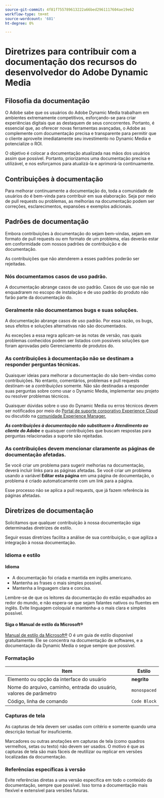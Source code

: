 ```yaml
---
source-git-commit: 4f81f755789613222a66bed2961117604ae19e62
workflow-type: tm+mt
source-wordcount: '681'
ht-degree: 0%

---
```

# Diretrizes para contribuir com a documentação dos recursos do desenvolvedor do Adobe Dynamic Media

## Filosofia da documentação

O Adobe sabe que os usuários do Adobe Dynamic Media trabalham em ambientes extremamente competitivos, esforçando-se para criar experiências digitais que as destaquem de seus concorrentes. Portanto, é essencial que, ao oferecer novas ferramentas avançadas, o Adobe as complemente com documentação precisa e transparente para permitir que o cliente aproveite imediatamente seu investimento no Dynamic Media e potencialize o ROI.

O objetivo é colocar a documentação atualizada nas mãos dos usuários assim que possível. Portanto, priorizamos uma documentação precisa e utilizável, e nos esforçamos para atualizá-la e aprimorá-la continuamente.

## Contribuições à documentação

Para melhorar continuamente a documentação do, toda a comunidade de usuários do é bem-vinda para contribuir em sua elaboração. Seja por meio de pull requests ou problemas, as melhorias na documentação podem ser correções, esclarecimentos, expansões e exemplos adicionais.

## Padrões de documentação

Embora contribuições à documentação do sejam bem-vindas, sejam em formato de pull requests ou em formato de um problema, elas deverão estar em conformidade com nossos padrões de contribuição e de documentação.

As contribuições que não atenderem a esses padrões poderão ser rejeitadas.

### Nós documentamos casos de uso padrão.

A documentação abrange casos de uso padrão. Casos de uso que não se enquadrarem no escopo de instalação e de uso padrão do produto não farão parte da documentação do.

### Geralmente não documentamos bugs e suas soluções.

A documentação abrange casos de uso padrão. Por essa razão, os bugs, seus efeitos e soluções alternativas não são documentados.

As exceções a essa regra aplicam-se às notas de versão, nas quais problemas conhecidos podem ser listados com possíveis soluções que foram aprovadas pelo Gerenciamento de produtos do.

### As contribuições à documentação não se destinam a responder perguntas técnicas.

Quaisquer ideias para melhorar a documentação do são bem-vindas como contribuições. No entanto, comentários, problemas e pull requests destinam-se a *contribuições* somente. Não são destinadas a responder suas perguntas sobre como usar o Dynamic Media, implementar seu projeto ou resolver problemas técnicos.

Quaisquer dúvidas sobre o uso do Dynamic Media ou erros técnicos devem ser notificados por meio do [Portal de suporte corporativo Experience Cloud](https://experienceleague.adobe.com/?support-solution=General&amp;support-tab=home#support) ou discutido na [comunidade Experience Manager.](https://experienceleaguecommunities.adobe.com/t5/adobe-experience-manager/ct-p/adobe-experience-manager-community)

***As contribuições à documentação não substituem o Atendimento ao cliente do Adobe*** e quaisquer contribuições que buscam respostas para perguntas relacionadas a suporte são rejeitadas.

### As contribuições devem mencionar claramente as páginas de documentação afetadas.

Se você criar um problema para sugerir melhorias na documentação, deverá incluir links para as páginas afetadas. Se você criar um problema usando a variável **Editar esta página** em uma página de documentação, o problema é criado automaticamente com um link para a página.

Esse processo não se aplica a pull requests, que já fazem referência às páginas afetadas.

## Diretrizes de documentação

Solicitamos que qualquer contribuição à nossa documentação siga determinadas diretrizes de estilo.

Seguir essas diretrizes facilita a análise de sua contribuição, o que agiliza a integração à nossa documentação.

### Idioma e estilo

#### Idioma

* A documentação foi criada e mantida em inglês americano.
* Mantenha as frases o mais simples possível.
* Mantenha a linguagem clara e concisa.

Lembre-se de que os leitores da documentação do estão espalhados ao redor do mundo, e não espera-se que sejam falantes nativos ou fluentes em inglês. Evite linguagem coloquial e mantenha-a o mais clara e simples possível.

#### Siga o Manual de estilo da Microsoft®

[Manual de estilo da Microsoft®](https://learn.microsoft.com/en-us/style-guide/welcome/) O é um guia de estilo disponível gratuitamente. Ele se concentra na documentação de softwares, e a documentação da Dynamic Media o segue sempre que possível.

### Formatação

| Item | Estilo |
|---|---|
| Elemento ou opção da interface do usuário | **negrito** |
| Nome do arquivo, caminho, entrada do usuário, valores de parâmetro | `monospaced` |
| Código, linha de comando | ```Code Block``` |

### Capturas de tela

As capturas de tela devem ser usadas com critério e somente quando uma descrição textual for insuficiente.

Marcadores ou outras anotações em capturas de tela (como quadros vermelhos, setas ou texto) não devem ser usados. O motivo é que as capturas de tela são mais fáceis de reutilizar ou replicar em versões localizadas da documentação.

### Referências específicas à versão

Evite referências diretas a uma versão específica em todo o conteúdo da documentação, sempre que possível. Isso torna a documentação mais flexível e extensível para versões futuras.